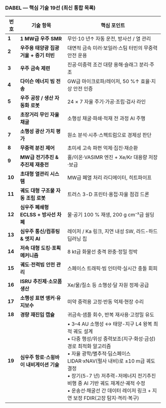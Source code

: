 ### DABEL ― 핵심 기술 19선 (최신 통합 목록)

| 번호     | 기술 항목                      | 핵심 포인트                                                                                                                                                                                                                                     |
| ------ | -------------------------- | ------------------------------------------------------------------------------------------------------------------------------------------------------------------------------------------------------------------------------------------ |
| **1**  | **1 MW급 우주 SMR**           | 무인·10 년↑ 자동 운전, 방사선 / 열 관리                                                                                                                                                                                                                 |
| **2**  | **우주용 태양광 집광 거울 + 증기 터빈**  | 대면적 금속 미러·보일러·스팀 터빈의 무중력 안전 운용                                                                                                                                                                                                             |
| **3**  | **우주 금속 제련**               | 진공·미중력 조건 대량 용해·슬래그 분리·주조                                                                                                                                                                                                                  |
| **4**  | **다이슨 에너지 빔 전송**           | GW급 마이크로파/레이저, 50 %↑ 효율·지상 안전 인증                                                                                                                                                                                                           |
| **5**  | **우주 공장 / 생산 자동화 로봇**      | 24 × 7 자율 주기·가공·조립·검사 라인                                                                                                                                                                                                                   |
| **6**  | **초장거리 무인 자율 채굴**          | 소행성 채굴·파쇄·적재 전 과정 AI 주행                                                                                                                                                                                                                    |
| **7**  | **소행성 광산 가치 평가**           | 원소 분석·시추·스펙트럼으로 경제성 판단                                                                                                                                                                                                                     |
| **8**  | **무중력 분진 제어**              | 초미세 고속 파편 억제·집진·재순환                                                                                                                                                                                                                        |
| **9**  | **MW급 전기추진 & 추진제 재충전**     | 홀/이온·VASIMR 엔진 + Xe/Kr 대용량 저장·보급                                                                                                                                                                                                           |
| **10** | **초대형 열관리 시스템**            | MW급 폐열 처리 라디에이터, 히트파이프                                                                                                                                                                                                                     |
| **11** | **궤도 대형 구조물 자동 조립 로봇**     | 트러스 3-D 프린터·용접·자율 점검 드론                                                                                                                                                                                                                    |
| **12** | **심우주 폐쇄형 ECLSS + 방사선 차폐** | 물·공기 100 % 재생, 200 g cm⁻²급 쉴딩                                                                                                                                                                                                              |
| **13** | **심우주 통신/컴퓨팅 & 엣지 AI**     | 레이저 / Ka 링크, 지연 내성 SW, 라드-하드 딥러닝 칩                                                                                                                                                                                                         |
| **14** | **저속 대형 도킹·포획 메커니즘**       | 8 kt급 화물선 충격 완충·정밀 정박                                                                                                                                                                                                                      |
| **15** | **궤도·전력빔 안전 관리**           | 스페이스 트래픽·빔 인터락·실시간 충돌 회피                                                                                                                                                                                                                   |
| **16** | **ISRU 추진제·소모품 생산**        | Xe/물/질소 등 소행성·달 자원 정제·공급                                                                                                                                                                                                                   |
| **17** | **소행성 표면 앵커·유지보수**         | 미약 중력용 고정·반동 억제·현장 수리                                                                                                                                                                                                                      |
| **18** | **경량 재진입 캡슐**              | 귀금속·샘플 회수, 반복 재사용·고정밀 유도                                                                                                                                                                                                                   |
| **19** | **심우주 항로·스윙바이 내비게이션 기술**   | • 3–4 AU 소행성 ↔ 태양-지구 L4 왕복 최적 궤도 설계<br>• 다중 행성/위성 중력보조(지구·화성·금성) 경로 최적화 알고리즘<br>• 자율 광학/별추적·딥스페이스 LIDAR·xNAV(펄사 내비)로 ±10 m급 궤도 결정<br>• 장기(5-7 년) 저추력-저에너지 전기추진 비행 중 AI 기반 궤도 재계산·궤적 수정<br>• 운송선·채굴선 간 데이터 레이저 링크 + 지연 보정 FDIR(고장 탐지·격리·복구) |